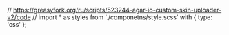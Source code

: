 // https://greasyfork.org/ru/scripts/523244-agar-io-custom-skin-uploader-v2/code
// import \* as styles from './componetns/style.scss' with { type: 'css' };

